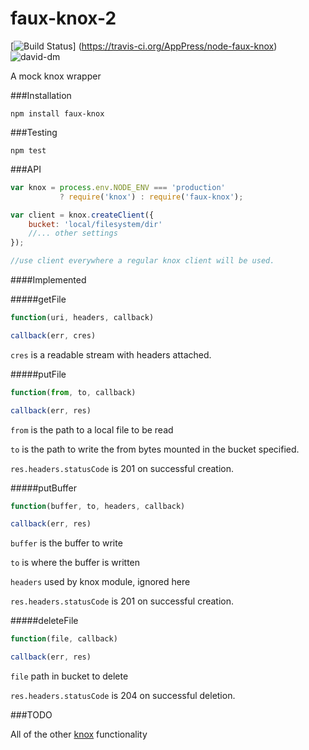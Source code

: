 faux-knox-2
=========

[![Build Status](https://travis-ci.org/AppPress/node-faux-knox.png?branch=master)]
(https://travis-ci.org/AppPress/node-faux-knox)
![david-dm](https://david-dm.org/AppPress/node-faux-knox.png)

A mock knox wrapper

###Installation

`npm install faux-knox`

###Testing

`npm test`

###API

```js
var knox = process.env.NODE_ENV === 'production'
           ? require('knox') : require('faux-knox');

var client = knox.createClient({
    bucket: 'local/filesystem/dir'
    //... other settings
});

//use client everywhere a regular knox client will be used.
```

####Implemented

#####getFile

```js
function(uri, headers, callback)

callback(err, cres)
```
`cres` is a readable stream with headers attached.

#####putFile

```js
function(from, to, callback)

callback(err, res)
```
`from` is the path to a local file to be read

`to` is the path to write the from bytes mounted in the bucket specified.

`res.headers.statusCode` is 201 on successful creation.

#####putBuffer

```js
function(buffer, to, headers, callback)

callback(err, res)
```
`buffer` is the buffer to write

`to` is where the buffer is written

`headers` used by knox module, ignored here

`res.headers.statusCode` is 201 on successful creation.

#####deleteFile

```js
function(file, callback)

callback(err, res)
```

`file` path in bucket to delete

`res.headers.statusCode` is 204 on successful deletion.

###TODO

All of the other [knox](https://github.com/LearnBoost/knox)
functionality

